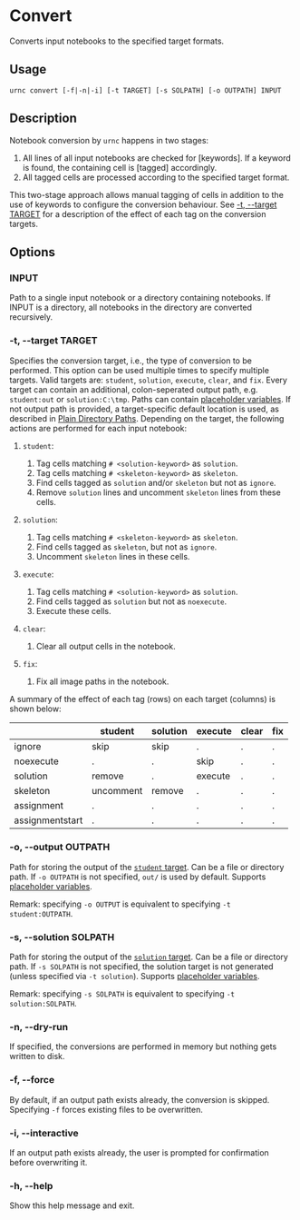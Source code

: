 # Convert

Converts input notebooks to the specified target formats.


## Usage

```
urnc convert [-f|-n|-i] [-t TARGET] [-s SOLPATH] [-o OUTPATH] INPUT
```

## Description

Notebook conversion by `urnc` happens in two stages:

1. All lines of all input notebooks are checked for [keywords].
   If a keyword is found, the containing cell is [tagged] accordingly.
2. All tagged cells are processed according to the specified target format.

This two-stage approach allows manual tagging of cells in addition to the use of
keywords to configure the conversion behaviour. See [-t, --target
TARGET](#-t---target-target) for a description of the effect of each tag on the
conversion targets.


## Options


### INPUT

Path to a single input notebook or a directory containing notebooks.
If INPUT is a directory, all notebooks in the directory are converted recursively.


### -t, --target TARGET

Specifies the conversion target, i.e., the type of conversion to be performed.
This option can be used multiple times to specify multiple targets.
Valid targets are: `student`, `solution`, `execute`, `clear`, and `fix`.
Every target can contain an additional, colon-seperated output path, e.g.
`student:out` or `solution:C:\tmp`.
Paths can contain [placeholder variables](../placeholders.md).
If not output path is provided, a target-specific default location is used, as
described in [Plain Directory Paths](../placeholders.md#plain-directory-paths).
Depending on the target, the following actions are performed for each input
notebook:

1. `student`:
    1. Tag cells matching `# <solution-keyword>` as `solution`.
    2. Tag cells matching `# <skeleton-keyword>` as `skeleton`.
    3. Find cells tagged as `solution` and/or `skeleton` but not as `ignore`.
    4. Remove `solution` lines and uncomment `skeleton` lines from these cells.

2. `solution`:
    1. Tag cells matching `# <skeleton-keyword>` as `skeleton`.
    2. Find cells tagged as `skeleton`, but not as `ignore`.
    3. Uncomment `skeleton` lines in these cells.

3. `execute`:
    1. Tag cells matching `# <solution-keyword>` as `solution`.
    2. Find cells tagged as `solution` but not as `noexecute`.
    3. Execute these cells.

4. `clear`:
    1. Clear all output cells in the notebook.

5. `fix`:
    1. Fix all image paths in the notebook.

A summary of the effect of each tag (rows) on each target (columns) is shown below:

|                 | student   | solution | execute | clear | fix |
| --------------- | --------- | -------- | ------- | ----- | --- |
| ignore          | skip      | skip     | .       | .     | .   |
| noexecute       | .         | .        | skip    | .     | .   |
| solution        | remove    | .        | execute | .     | .   |
| skeleton        | uncomment | remove   | .       | .     | .   |
| assignment      | .         | .        | .       | .     | .   |
| assignmentstart | .         | .        | .       | .     | .   |


### -o, --output OUTPATH

Path for storing the output of the [`student` target](#-t---target-target).
Can be a file or directory path.
If `-o OUTPATH` is not specified, `out/` is used by default.
Supports [placeholder variables](../placeholders.md).

Remark: specifying `-o OUTPUT` is equivalent to specifying `-t student:OUTPATH`.

### -s, --solution SOLPATH

Path for storing the output of the [`solution` target](#-t---target-target).
Can be a file or directory path.
If `-s SOLPATH` is not specified, the solution target is not generated (unless
specified via `-t solution`).
Supports [placeholder variables](../placeholders.md).

Remark: specifying `-s SOLPATH` is equivalent to specifying `-t solution:SOLPATH`.


### -n, --dry-run

If specified, the conversions are performed in memory but nothing gets written
to disk.


### -f, --force

By default, if an output path exists already, the conversion is skipped.
Specifying `-f` forces existing files to be overwritten.


### -i, --interactive

If an output path exists already, the user is prompted for confirmation before
overwriting it.


### -h, --help

Show this help message and exit.
